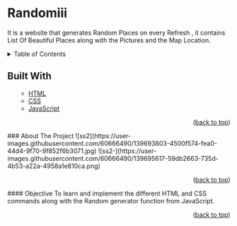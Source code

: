 # Randomiii
It is a website that generates Random Places on every Refresh , it contains List Of Beautiful Places along with the Pictures and the Map Location.
<div id="top"></div>

<!-- TABLE OF CONTENTS -->

<details>
  <summary>Table of Contents</summary>
  <ol>
    <ul>
      <li><a href="#about-the-project">About The Project</a></li>
        <li><a href="#built-with">Built With</a></li>
      <li><a href="#Objective">Objective</a></li>
      </ul>
  </ol>
</details>

<!-- Built with -->
## Built With
<ol>
    <ul>
      <li><a href="#">HTML</a></li>
       <li><a href="#">CSS</a></li>
      <li><a href="#">JavaScript</a></li>
      </ul>
  </ol>
<p align="right">(<a href="#top">back to top</a>)</p>
<!-- ABOUT THE PROJECT -->
### About The Project
![ss2](https://user-images.githubusercontent.com/60666490/139693803-4500f574-fea0-44d4-9f70-9f852f6b3071.jpg)
![ss2-](https://user-images.githubusercontent.com/60666490/139695617-59db2663-735d-4b53-a22a-4958a1e810ca.png)
<p align="right">(<a href="#top">back to top</a>)</p>
#### Objective
To learn and implement the different HTML and CSS commands along with the Random generator function from JavaScript.
<p align="right">(<a href="#top">back to top</a>)</p>
